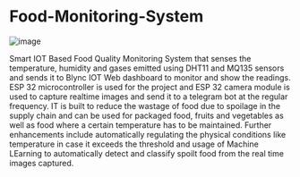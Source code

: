 # Food-Monitoring-System
![image](https://github.com/anusha-shanbhog/Food-Monitoring-System/assets/92755610/1120b3dd-8b08-4822-ac00-15d9cc5ba6ea)

Smart IOT Based Food Quality Monitoring System that senses the temperature, humidity and gases emitted using DHT11 and MQ135 sensors and sends it to Blync IOT Web dashboard to monitor and show the readings. 
ESP 32 microcontroller is used for the project and ESP 32 camera module is used to capture realtime images and send it to a telegram bot at the regular frequency. IT is built to reduce the wastage of food due to 
spoilage in the supply chain and can be used for packaged food, fruits and vegetables as well as food where a certain temperature has to be maintained. Further enhancements include automatically regulating the 
physical conditions like temperature in case it exceeds the threshold and usage of Machine LEarning to automatically detect and classify spoilt food from the real time images captured.
